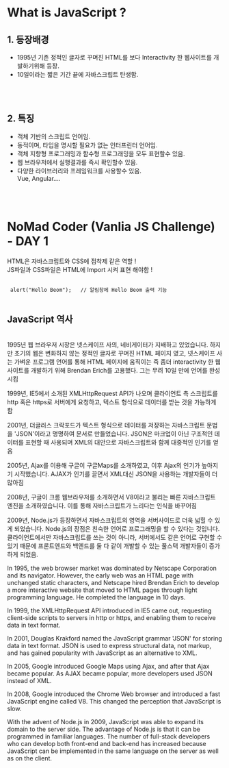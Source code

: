 # What is JavaScript ?


   ## 1. 등장배경
   
 - 1995년 기존 정적인 글자로 꾸며진 HTML를 보다 Interactivity 한 웹사이트를 개발하기위해 등장.
 - 10일이라는 짧은 기간 끝에 자바스크립트 탄생함.
  <br>
  <br>
  
  ## 2. 특징

  
  - 객체 기반의 스크립트 언어임.
  - 동적이며, 타입을 명시할 필요가 없는 인터프린터 언어임.
  - 객체 지향형 프로그래밍과 함수형 프로그래밍을 모두 표현할수 있음.
  - 웹 브라우저에서 실행결과를 즉시 확인할수 있음.
  - 다양한 라이브러리와 프레임워크를 사용할수 있음. <br> Vue, Angular....
      

<br>
<br>

# NoMad Coder (Vanlia JS Challenge) - DAY 1

HTML은 자바스크립트와 CSS에 접착제 같은 역할 !
<br>
JS파일과 CSS파일은 HTML에 Import 시켜 표현 해야함 !

<pre>
<code>
 alert("Hello Beom");   // 알림창에 Hello Beom 출력 기능
</code>
</pre>

## JavaScript 역사
<br>
1995년 웹 브라우저 시장은 넷스케이프 사의, 네비게이터가 지배하고 있었습니다. 하지만 초기의 웹은 변화하지 않는 정적인 글자로 꾸며진 HTML 페이지 였고, 넷스케이프 사는 가벼운 프로그램 언어를 통해 HTML 페이지에 움직이는 즉 좀더 interactivity 한 웹사이트를 개발하기 위해  Brendan Erich를 고용했다. 그는 무려 10일 만에 언어를 완성 시킴 

1999년, IE5에서 소개된 XMLHttpRequest API가 나오며 클라이언트 측 스크립트를 http 혹은 https로 서버에게 요청하고, 텍스트 형식으로 데이터를 받는 것을 가능하게 함

2001년, 더글러스 크락포드가 텍스트 형식으로 데이터를 저장하는 자바스크립트 문법을 'JSON'이라고 명명하여 문서로 만들었습니다. JSON은 마크업이 아닌 구조적인 데이터를 표현할 때 사용되며 XML의 대안으로 자바스크립트와 함께 대중적인 인기를 얻음

2005년, Ajax를 이용해 구글이 구글Maps를 소개하였고, 이후 Ajax의 인기가 높아지기 시작했습니다. AJAX가 인기를 끌면서 XML대신 JSON을 사용하는 개발자들이 더 많아짐

2008년, 구글이 크롬 웹브라우저를 소개하면서 V8이라고 불리는 빠른 자바스크립트 엔진을 소개하였습니다. 이를 통해 자바스크립트가 느리다는 인식을 바꾸어짐

2009년, Node.js가 등장하면서 자바스크립트의 영역을 서버사이드로 더욱 넓힐 수 있게 되었습니다. Node.js의 장점은 친숙한 언어로 프로그래밍을 할 수 있다는 것입니다. 클라이언트에서만 자바스크립트를 쓰는 것이 아니라, 서버에서도 같은 언어로 구현할 수 있기 때문에 프론트엔드와 백엔드를 둘 다 같이 개발할 수 있는 풀스택 개발자들이 증가하게 되었음.

In 1995, the web browser market was dominated by Netscape Corporation and its navigator. However, the early web was an HTML page with unchanged static characters, and Netscape hired Brendan Erich to develop a more interactive website that moved to HTML pages through light programming language. He completed the language in 10 days.

In 1999, the XMLHttpRequest API introduced in IE5 came out, requesting client-side scripts to servers in http or https, and enabling them to receive data in text format.

In 2001, Douglas Krakford named the JavaScript grammar 'JSON' for storing data in text format. JSON is used to express structural data, not markup, and has gained popularity with JavaScript as an alternative to XML.

In 2005, Google introduced Google Maps using Ajax, and after that Ajax became popular. As AJAX became popular, more developers used JSON instead of XML.

In 2008, Google introduced the Chrome Web browser and introduced a fast JavaScript engine called V8. This changed the perception that JavaScript is slow.

With the advent of Node.js in 2009, JavaScript was able to expand its domain to the server side. The advantage of Node.js is that it can be programmed in familiar languages. The number of full-stack developers who can develop both front-end and back-end has increased because JavaScript can be implemented in the same language on the server as well as on the client.
